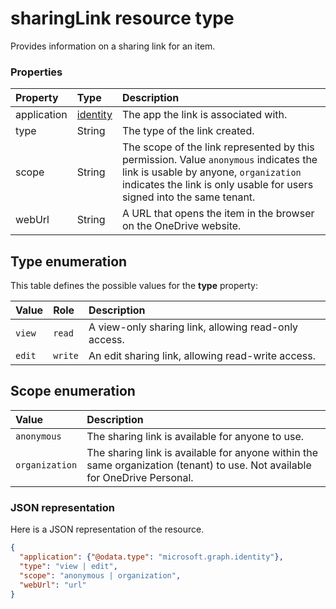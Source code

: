 # sharingLink resource type

Provides information on a sharing link for an item.


### Properties

| Property    | Type                    | Description                                                                                                                                                                                             |
|:------------|:------------------------|:--------------------------------------------------------------------------------------------------------------------------------------------------------------------------------------------------------|
| application | [identity](identity.md) | The app the link is associated with.                                                                                                                                                                    |
| type        | String                  | The type of the link created.                                                                                                                                                                           |
| scope       | String                  | The scope of the link represented by this permission. Value `anonymous` indicates the link is usable by anyone, `organization` indicates the link is only usable for users signed into the same tenant. |
| webUrl      | String                  | A URL that opens the item in the browser on the OneDrive website.                                                                                                                                       |


## Type enumeration

This table defines the possible values for the **type** property:

| Value   | Role    | Description                                                                     |
|:--------|:--------|:--------------------------------------------------------------------------------|
| `view`  | `read`  | A view-only sharing link, allowing read-only access.                            |
| `edit`  | `write` | An edit sharing link, allowing read-write access.                               |

## Scope enumeration

| Value          | Description                                                                                                                 |
|:---------------|:----------------------------------------------------------------------------------------------------------------------------|
| `anonymous`    | The sharing link is available for anyone to use.                                                                            |
| `organization` | The sharing link is available for anyone within the same organization (tenant) to use. Not available for OneDrive Personal. |


### JSON representation

Here is a JSON representation of the resource.

<!-- {
  "blockType": "resource",
  "optionalProperties": [ "application", "scope" ],
  "@odata.type": "microsoft.graph.sharingLink"
}-->

```json
{
  "application": {"@odata.type": "microsoft.graph.identity"},
  "type": "view | edit",
  "scope": "anonymous | organization",
  "webUrl": "url"
}
```



<!-- uuid: 8fcb5dbc-d5aa-4681-8e31-b001d5168d79
2015-10-25 14:57:30 UTC -->
<!-- {
  "type": "#page.annotation",
  "description": "sharingLink resource",
  "keywords": "",
  "section": "documentation",
  "tocPath": ""
}-->
